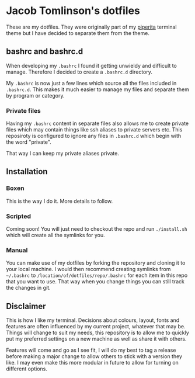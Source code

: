 # Jacob Tomlinson's dotfiles

These are my dotfiles. They were originally part of my [piperita][1] terminal theme but I have decided to separate them from the theme.

## bashrc and bashrc.d

When developing my `.bashrc` I found it getting unwieldy and difficult to manage. Therefore I decided to create a `.bashrc.d` directory.

My `.bashrc` is now just a few lines which source all the files included in `.bashrc.d`. This makes it much easier to manage my files and separate them by program or category.

### Private files

Having my `.bashrc` content in separate files also allows me to create private files which may contain things like ssh aliases to private servers etc. This reposiroty is configured to ignore any files in `.bashrc.d` which begin with the word "private".

That way I can keep my private aliases private.

## Installation

### Boxen

This is the way I do it. More details to follow.

### Scripted

Coming soon! You will just need to checkout the repo and run `./install.sh` which will create all the symlinks for you.

### Manual

You can make use of my dotfiles by forking the repository and cloning it to your local machine. I would then recommend creating symlinks from `~/.bashrc` to `/location/of/dotfiles/repo/.bashrc` for each item in this repo that you want to use. That way when you change things you can still track the changes in git.

## Disclaimer
This is how I like my terminal. Decisions about colours, layout, fonts and features are often influenced by my current project, whatever that may be. Things will change to suit my needs, this repository is to allow me to quickly put my preferred settings on a new machine as well as share it with others.

Features will come and go as I see fit, I will do my best to tag a release before making a major change to allow others to stick with a version they like. I may even make this more modular in future to allow for turning on different options.


[1]: https://github.com/jacobtomlinson/terminal-piperita
